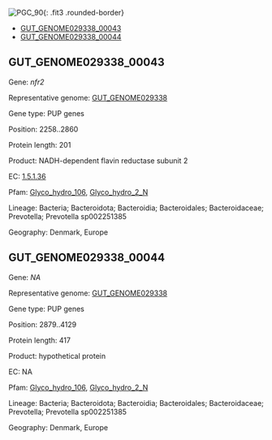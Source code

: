 ![PGC_90](../static/images/Clusters_figure/PGC_90.jpg){: .fit3 .rounded-border}

<ul id="myTab" class="nav nav-tabs">
  <li class="active">
        <a href="#tab1" data-toggle="tab">GUT_GENOME029338_00043</a>
  </li>
<li><a href="#tab2" data-toggle="tab">GUT_GENOME029338_00044</a></li>
</ul>

<div id="myTabContent" class="tab-content">
  <div class="tab-pane fade in active" id="tab1">

<h2 id="GUT_GENOME029338_00043">GUT_GENOME029338_00043</h2>
<p>Gene: <em>nfr2</em>
<p>Representative genome: <a href="https://www.ebi.ac.uk/metagenomics/genomes/MGYG-HGUT-04371">GUT_GENOME029338</a></p>
<p>Gene type: PUP genes</p>
<p>Position: 2258..2860</p>
<p>Protein length: 201</p>
<p>Product: NADH-dependent flavin reductase subunit 2</p>
<p>EC: <a href="https://www.brenda-enzymes.org/enzyme.php?ecno=1.5.1.36">1.5.1.36</a></p>
<p>Pfam: <a href="http://pfam.xfam.org/family/Glyco_hydro_106">Glyco_hydro_106</a>, <a href="http://pfam.xfam.org/family/Glyco_hydro_2_N">Glyco_hydro_2_N</a></p>
<p>Lineage: Bacteria; Bacteroidota; Bacteroidia; Bacteroidales; Bacteroidaceae; Prevotella; Prevotella sp002251385</p>
<p>Geography: Denmark, Europe</p>
  </div>

  <div class="tab-pane fade" id="tab2">

<h2 id="GUT_GENOME029338_00044">GUT_GENOME029338_00044</h2>
<p>Gene: <em>NA</em></p>
<p>Representative genome: <a href="https://www.ebi.ac.uk/metagenomics/genomes/MGYG-HGUT-04371">GUT_GENOME029338</a></p>
<p>Gene type: PUP genes</p>
<p>Position: 2879..4129</p>
<p>Protein length: 417</p>
<p>Product: hypothetical protein</p>
<p>EC: NA</p>
<p>Pfam: <a href="http://pfam.xfam.org/family/Glyco_hydro_106">Glyco_hydro_106</a>, <a href="http://pfam.xfam.org/family/Glyco_hydro_2_N">Glyco_hydro_2_N</a></p>
<p>Lineage: Bacteria; Bacteroidota; Bacteroidia; Bacteroidales; Bacteroidaceae; Prevotella; Prevotella sp002251385</p>
<p>Geography: Denmark, Europe</p>

  </div>
</div>

